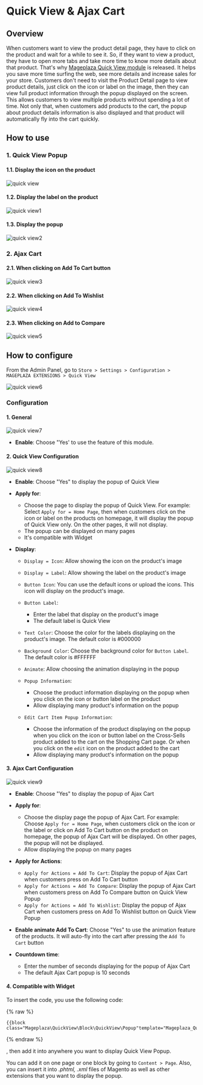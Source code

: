 # Quick View & Ajax Cart
## Overview

When customers want to view the product detail page, they have to click on the product and wait for a while to see it. So, if they want to view a product, they have to open more tabs and take more time to know more details about that product. That's why [Mageplaza Quick View module]() is released. It helps you save more time surfing the web, see more details and increase sales for your store. Customers don't need to visit the Product Detail page to view product details, just click on the icon or label on the image, then they can view full product information through the popup displayed on the screen. This allows customers to view multiple products without spending a lot of time. Not only that, when customers add products to the cart, the popup about product details information is also displayed and that product will automatically fly into the cart quickly.

## How to use
### 1. Quick View Popup
#### 1.1. Display the icon on the product

![quick view](https://i.imgur.com/kh53PzJ.png)

#### 1.2. Display the label on the product

![quick view1](https://i.imgur.com/4v7yimD.png)

#### 1.3. Display the popup

![quick view2](https://i.imgur.com/KM8xWXz.png)

### 2. Ajax Cart
#### 2.1. When clicking on Add To Cart button

![quick view3](https://i.imgur.com/dVq815g.png)

#### 2.2. When clicking on Add To Wishlist

![quick view4](https://i.imgur.com/twBFZLK.png)

#### 2.3. When clicking on Add to Compare

![quick view5](https://i.imgur.com/0PtMlIB.png)

## How to configure

From the Admin Panel, go to `Store > Settings > Configuration > MAGEPLAZA EXTENSIONS > Quick View`

![quick view6](https://i.imgur.com/qfd1ptJ.png)

### Configuration
#### 1. General
![quick view7](https://i.imgur.com/dKADlL3.png)

- **Enable**: Choose "Yes' to use the feature of this module.

#### 2. Quick View Configuration
![quick view8](https://i.imgur.com/zbSVcaF.png)

- **Enable**: Choose "Yes" to display the popup of Quick View
- **Apply for**:
  - Choose the page to display the popup of Quick View. For example: Select `Apply for = Home Page`, then when customers click on the icon or label on the products on homepage, it will display the popup of Quick View only. On the other pages, it will not display.
  - The popup can be displayed on many pages
  - It's compatible with Widget
  
- **Display**:
  - `Display = Icon`: Allow showing the icon on the product's image
  - `Display = Label`: Allow showing the label on the product's image
  - `Button Icon`: You can use the default icons or upload the icons. This icon will display on the product's image.
  - `Button Label`: 
    - Enter the label that display on the product's image
    - The default label is Quick View
    
  - `Text Color`: Choose the color for the labels displaying on the product's image. The default color is #000000
  - `Background Color`: Choose the background color for `Button Label`. The default color is #FFFFFF
  - `Animate`: Allow choosing the animation displaying in the popup
  - `Popup Information`:
    - Choose the product information displaying on the popup when you click on the icon or button label on the product
    - Allow displaying many product's information on the popup
    
  - `Edit Cart Item Popup Information`:
    - Choose the information of the product displaying on the popup when you click on the icon or button label on the Cross-Sells product added to the cart on the Shopping Cart page. Or when you click on the `edit` icon on the product added to the cart
    - Allow displaying many product's information on the popup
    
#### 3. Ajax Cart Configuration
![quick view9](https://i.imgur.com/pAem8uJ.png)

- **Enable**: Choose "Yes" to display the popup of Ajax Cart
- **Apply for**:
  - Choose the display page the popup of Ajax Cart. For example: Choose `Apply for = Home Page`, when customers click on the icon or the label or click on Add To Cart button on the product on homepage, the popup of Ajax Cart will be displayed. On other pages, the popup will not be displayed.
  - Allow displaying the popup on many pages
  
- **Apply for Actions**:
  - `Apply for Actions = Add To Cart`: Display the popup of Ajax Cart when customers press on Add To Cart button
  - `Apply for Actions = Add To Compare`: Display the popup of Ajax Cart when customers press on Add To Compare button on Quick View Popup
  - `Apply for Actions = Add To Wishlist`: Display the popup of Ajax Cart when customers press on Add To Wishlist button on Quick View Popup
  
- **Enable animate Add To Cart**: Choose "Yes" to use the animation feature of the products. It will auto-fly into the cart after pressing the `Add To Cart` button
- **Countdown time**:
  - Enter the number of seconds displaying for the popup of Ajax Cart
  - The default Ajax Cart popup is 10 seconds

#### 4. Compatible with Widget
To insert the code, you use the following code: 

{% raw %}
```
{{block class="Mageplaza\QuickView\Block\QuickView\Popup"template="Mageplaza_QuickView::quickview/widget/button.phtml"}}

```
{% endraw %}

, then add it into anywhere you want to display Quick View Popup. 

You can add it on one page or one block by going to `Content > Page`. Also, you can insert it into *.phtml, .xml* files of Magento as well as other extensions that you want to display the popup.




